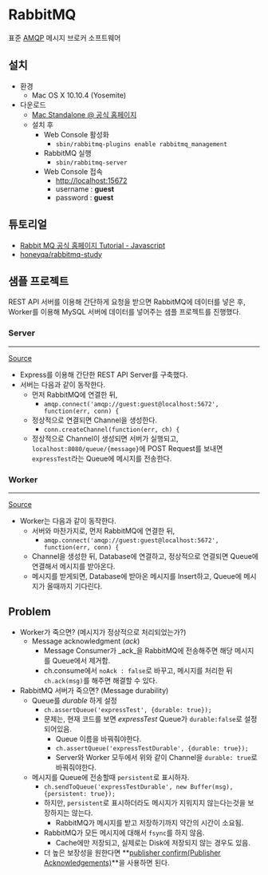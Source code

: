 # RabbitMQ

표준 [AMQP](http://www.amqp.org/) 메시지 브로커 소프트웨어

## 설치

* 환경
	* Mac OS X 10.10.4 (Yosemite)
* 다운로드
	* [Mac Standalone @ 공식 홈페이지](https://www.rabbitmq.com/install-standalone-mac.html)
	* 설치 후
		* Web Console 활성화
			* `sbin/rabbitmq-plugins enable rabbitmq_management`
		* RabbitMQ 실행
			* `sbin/rabbitmq-server` 
		* Web Console 접속
			* [http://localhost:15672](http://localhost:15672/)
			* username : **guest**
			* password : **guest**

## 튜토리얼

* [Rabbit MQ 공식 홈페이지 Tutorial - Javascript](https://www.rabbitmq.com/tutorials/tutorial-one-javascript.html)
* [honeyqa/rabbitmq-study](https://github.com/honeyqa/rabbitmq-study/tree/master/tutorial_nodejs)

## 샘플 프로젝트

REST API 서버를 이용해 간단하게 요청을 받으면 RabbitMQ에 데이터를 넣은 후, Worker를 이용해 MySQL 서버에 데이터를 넣어주는 샘플 프로젝트를 진행했다.

### Server

---

[Source](https://github.com/honeyqa/rabbitmq-study/tree/master/nodejs-rest)

* Express를 이용해 간단한 REST API Server를 구축했다.
* 서버는 다음과 같이 동작한다.
	* 먼저 RabbitMQ에 연결한 뒤,
		* `amqp.connect('amqp://guest:guest@localhost:5672', function(err, conn) {`
	* 정상적으로 연결되면 Channel을 생성한다.
		* `conn.createChannel(function(err, ch) {`
	* 정상적으로 Channel이 생성되면 서버가 실행되고, `localhost:8080/queue/{message}`에 POST Request를 보내면 `expressTest`라는 Queue에 메시지를 전송한다.

### Worker

---

[Source](https://github.com/honeyqa/rabbitmq-study/tree/master/nodejs-worker)

* Worker는 다음과 같이 동작한다.
	* 서버와 마찬가지로, 먼저 RabbitMQ에 연결한 뒤,
		* `amqp.connect('amqp://guest:guest@localhost:5672', function(err, conn) {`
	* Channel을 생성한 뒤, Database에 연결하고, 정상적으로 연결되면  Queue에 연결해서 메시지를 받아온다.
	* 메시지를 받게되면, Database에 받아온 메시지를 Insert하고, Queue에 메시지가 올때까지 기다린다.

## Problem

* Worker가 죽으면? (메시지가 정상적으로 처리되었는가?)
	* Message acknowledgment (_ack_)
		* Message Consumer가 _ack_을 RabbitMQ에 전송해주면 해당 메시지를 Queue에서 제거함.
		* ch.consume에서 `noAck : false`로 바꾸고, 메시지를 처리한 뒤 `ch.ack(msg)`를 해주면 해결할 수 있다.
* RabbitMQ 서버가 죽으면? (Message durability)
	* Queue를 _durable_ 하게 설정
		* `ch.assertQueue('expressTest', {durable: true});`
		* 문제는, 현재 코드를 보면 _expressTest_ Queue가 `durable:false`로 설정되어있음.
			* Queue 이름을 바꿔줘야한다.
			* `ch.assertQueue('expressTestDurable', {durable: true});`
			* Server와 Worker 모두에서 위와 같이 Channel을 `durable: true`로 바꿔줘야한다.
	* 메시지를 Queue에 전송할때  `persistent`로 표시하자.
		* `ch.sendToQueue('expressTestDurable', new Buffer(msg), {persistent: true});`
		* 하지만, `persistent`로 표시하더라도 메시지가 지워지지 않는다는것을 보장하지는 않는다.
			* RabbitMQ가 메시지를 받고 저장하기까지 약간의 시간이 소요됨.
		* RabbitMQ가 모든 메시지에 대해서 `fsync`를 하지 않음.
			* Cache에만 저장되고, 실제로는 Disk에 저장되지 않는 경우도 있음.
		* 더 높은 보장성을 원한다면 **[publisher confirm(Publisher Acknowledgements)](https://www.rabbitmq.com/confirms.html)**을 사용하면 된다.
			 
